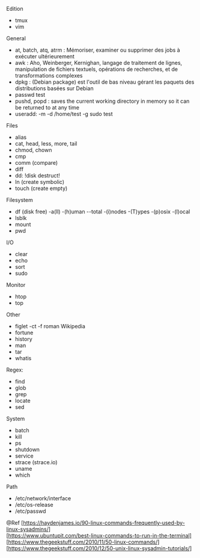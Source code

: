Edition
- tmux
- vim

General
- at,  batch,  atq,  atrm : Mémoriser, examiner ou supprimer des jobs à exécuter ultérieurement
- awk : Aho, Weinberger, Kernighan, langage de traitement de lignes, manipulation de fichiers textuels, opérations de recherches, et de transformations complexes
- dpkg : (Debian package) est l'outil de bas niveau gérant les paquets des distributions basées sur Debian
- passwd test
- pushd, popd : saves the current working directory in memory so it can be returned to at any time
- useradd: -m -d /home/test -g sudo test

Files
- alias
- cat, head, less, more, tail
- chmod, chown
- cmp
- comm (compare)
- diff
- dd: !disk destruct!
- ln (create symbolic)
- touch (create empty)

Filesystem
- df (disk free) -a(ll) -(h)uman --total -(i)nodes -(T)ypes -(p)osix -(l)ocal </dir>
- lsblk
- mount
- pwd

I/O
- clear
- echo
- sort
- sudo

Monitor
- htop
- top

Other
- figlet -ct -f roman Wikipedia
- fortune
- history
- man
- tar
- whatis

Regex: 
- find
- glob
- grep
- locate
- sed

System
- batch
- kill
- ps
- shutdown
- service
- strace (strace.io)
- uname
- which

Path
- /etc/network/interface
- /etc/os-release
- /etc/passwd

@Ref
[https://haydenjames.io/90-linux-commands-frequently-used-by-linux-sysadmins/]  
[https://www.ubuntupit.com/best-linux-commands-to-run-in-the-terminal]  
[https://www.thegeekstuff.com/2010/11/50-linux-commands/]  
[https://www.thegeekstuff.com/2010/12/50-unix-linux-sysadmin-tutorials/]  
